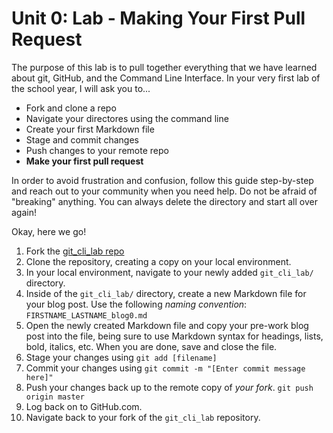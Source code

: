 # Unit 0: Lab - Making Your First Pull Request
The purpose of this lab is to pull together everything that we have learned about git, GitHub, and the Command Line Interface. In your very first lab of the school year, I will ask you to...
  * Fork and clone a repo
  * Navigate your directores using the command line
  * Create your first Markdown file
  * Stage and commit changes
  * Push changes to your remote repo
  * **Make your first pull request**

In order to avoid frustration and confusion, follow this guide step-by-step and reach out to your community when you need help. Do not be afraid of "breaking" anything. You can always delete the directory and start all over again!

Okay, here we go!

1. Fork the [git_cli_lab repo](https://github.com/The-Marcy-Lab-School/se-unit-0/tree/master/lesson_1_git/git_cli_lab)
2. Clone the repository, creating a copy on your local environment.
3. In your local environment, navigate to your newly added `git_cli_lab/` directory.
4. Inside of the `git_cli_lab/` directory, create a new Markdown file for your blog post. Use the following _naming convention_: `FIRSTNAME_LASTNAME_blog0.md`
5. Open the newly created Markdown file and copy your pre-work blog post into the file, being sure to use Markdown syntax for headings, lists, bold, italics, etc. When you are done, save and close the file.
6. Stage your changes using `git add [filename]`
7. Commit your changes using `git commit -m "[Enter commit message here]"`
8. Push your changes back up to the remote copy of _your fork_. `git push origin master`
9. Log back on to GitHub.com.
10. Navigate back to your fork of the `git_cli_lab` repository. 
